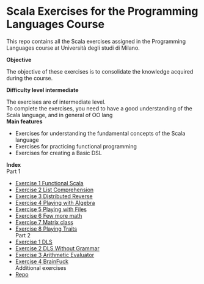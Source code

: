 # Scala Exercises for the Programming Languages Course                                                                                                                   
                                                                                                                                                                         
This repo contains all the Scala exercises assigned in the Programming Languages course at Università degli studi di Milano.                                             
                                                                                                                                                                         
**Objective**                                                                                                                                                            
                                                                                                                                                                         
The objective of these exercises is to consolidate the knowledge acquired during the course.                                                                             
                                                                                                                                                                         
**Difficulty level intermediate**                                                                                                
                                                                                                                                                                         
The exercises are of intermediate level.                                                                                                                                 
To complete the exercises, you need to have a good understanding of the Scala language, and in general of OO lang                                                                                                                                                              
**Main features**                                                                                                                                                        
                                                                                                                                                                         
* Exercises for understanding the fundamental concepts of the Scala language                                                                                             
* Exercises for practicing functional programming                                                                                                                        
* Exercises for creating a Basic DSL                  
                                                                                                                                                                         
**Index**                                                                                                                                                                
Part 1                                                                                                                                              
* [Exercise 1 Functional Scala](Prima_esercitazione/1Functional_scala)                                                                      
* [Exercise 2 List Comprehension](Prima_esercitazione/2list_comprehension)                                                                        
* [Exercise 3 Distributed Reverse](Prima_esercitazione/3distributed_reverse)                                                                
* [Exercise 4 Playing with Algebra](Prima_esercitazione/4playing_with_algebra)                                                                                                   
* [Exercise 5 Playing with Files](Prima_esercitazione/5playing_with_files)                                                                                                       
* [Exercise 6 Few more math](Prima_esercitazione/6few_more_math)                                                                                                                 
* [Exercise 7 Matrix class](Prima_esercitazione/7matrix_class)                                                                                                                   
* [Exercise 8 Playing Traits](Prima_esercitazione/8PlayingTraits)                                                                                                                
Part 2                                                                                                                                                                           
* [Exercise 1 DLS](Seconda_esercitazione/1DSL)                                                                                                                                   
* [Exercise 2 DLS Without Grammar](Seconda_esercitazione/2WithoutGrammar)                                                                                                        
* [Exercise 3 Arithmetic Evaluator](Seconda_esercitazione/3arithmetic_evaluator)                                                                                                 
* [Exercise 4 BrainFuck](esercizio2/README.md)                                                                                                                                   
Additional exercises                                                                                                                                                             
* [Repo](esercizio2/README.md)                                                                                                                                                   